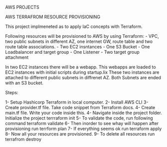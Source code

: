 AWS PROJECTS

AWS TERRAFROM RESOURCE PROVISIONING

This project implmeneted as to apply IaC concepts with Terraform.

Following resources will be provisioned to AWS by using Terraform: - VPC, two public subnets in different AZ, one internet GW, route table and two route table associations. - Two EC2 insntances - One S3 Bucket - One Loadbalancer and target group - One Listener - Two target group attachment

In two EC2 instances there will be a webapp. This webapps are loaded to EC2 instances with initial scripts during startup.lix These two instances are attached to different public subnets in diffrenet AZ. Both Subnets are ended with an S3 bucket.

Steps:

1- Setup Hashicorp Terraform in local computer.
2- Install AWS CLI 
3- Create provider.tf file. Take code snippet from Terraform docs.
4- Create main.tf file. Write your code inside this.
4- Navigate inside the project folder. Initialize the project
	 terrraform init 
5- To validate the code, run following command
     terraform validate
6- Then inorder to see whay will happen after provisioning run
     terrform plan 
7- If everything seems ok run 
     terraform apply
8- Now all your resources are provisioned.
9- To delete all resources run
    terrafrom destroy 


